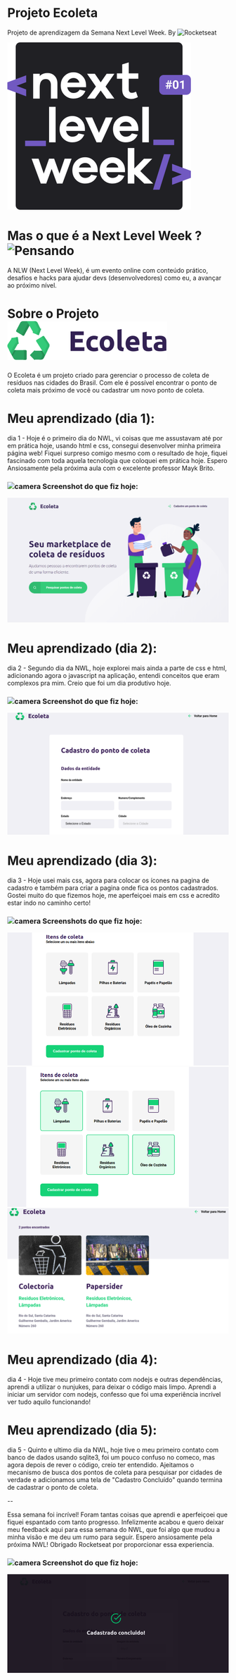 # Projeto Ecoleta
Projeto de aprendizagem da Semana Next Level Week. By ![Rocketseat](https://raw.githubusercontent.com/bmndx/next-level-week-starter/4e4b2f3335ebf0857f2da9ef1d2150651ee5faf1/img/rocketseat.svg)


![Next Level Week](img/nwl.svg)



# Mas o que é a Next Level Week ? ![Pensando](https://pngimage.net/wp-content/uploads/2018/06/think-emoji-png-6.png)

A NLW (Next Level Week), é um evento online com conteúdo prático, desafios e hacks para ajudar devs (desenvolvedores) como eu, a avançar ao próximo nível.



# Sobre o Projeto ![Ecoleta](public/assets/logo.svg)

O Ecoleta é um projeto criado para gerenciar o processo de coleta de resíduos nas cidades do Brasil. Com ele é possível encontrar o ponto de coleta mais próximo de você ou cadastrar um novo ponto de coleta.



# Meu aprendizado (dia 1):

dia 1 - Hoje é o primeiro dia do NWL, vi coisas que me assustavam até por em prática hoje, usando html e css, consegui desenvolver minha primeira página web! Fiquei surpreso comigo mesmo com o resultado de hoje, fiquei fascinado com toda aquela tecnologia que coloquei em prática hoje. Espero Ansiosamente pela próxima aula com o excelente professor Mayk Brito.

### ![camera](https://github.githubassets.com/images/icons/emoji/unicode/1f4f7.png) Screenshot do que fiz hoje:

![HomePageProjeto](img/homePageEcoleta.png)



# Meu aprendizado (dia 2):

dia 2 - Segundo dia da NWL, hoje explorei mais ainda a parte de css e html, adicionando agora o javascript na aplicação, entendi conceitos que eram complexos pra mim. Creio que foi um dia produtivo hoje.

### ![camera](https://github.githubassets.com/images/icons/emoji/unicode/1f4f7.png) Screenshot do que fiz hoje:

![PageCadastro](img/cadastroPage.png)

# Meu aprendizado (dia 3):

dia 3 - Hoje usei mais css, agora para colocar os ícones na pagina de cadastro e também
para criar a pagina onde fica os pontos cadastrados. Gostei muito do que fizemos hoje,
me aperfeiçoei mais em css e acredito estar indo no caminho certo!

### ![camera](https://github.githubassets.com/images/icons/emoji/unicode/1f4f7.png) Screenshots do que fiz hoje:

![Dia3](img/paginaCadastro.png) 
![Dia3](img/paginaCadastro2.png)
![Dia3](img/jaCadastrado.png)

# Meu aprendizado (dia 4):

dia 4 - Hoje tive meu primeiro contato com nodejs e outras dependências, aprendi a utilizar o nunjukes, para deixar o código mais limpo. Aprendi a iniciar um servidor com nodejs, confesso que foi uma experiência incrível ver tudo aquilo funcionando!

# Meu aprendizado (dia 5):

dia 5 - Quinto e ultimo dia da NWL, hoje tive o meu primeiro contato com banco de dados usando sqlite3, foi um pouco confuso no comeco, mas agora depois de rever o código, creio ter entendido. Ajeitamos o mecanismo de busca dos pontos de coleta para pesquisar por cidades de verdade e adicionamos uma tela de "Cadastro Concluído" quando termina de cadastrar o ponto de coleta.

--

Essa semana foi incrível! Foram tantas coisas que aprendi e aperfeiçoei que fiquei espantado com tanto progresso. Infelizmente acabou e quero deixar meu feedback aqui para essa semana do NWL, que foi algo que mudou a minha visão e me deu um rumo para seguir. Espero ansiosamente pela próxima NWL! Obrigado Rocketseat por proporcionar essa experiencia.

### ![camera](https://github.githubassets.com/images/icons/emoji/unicode/1f4f7.png) Screenshot do que fiz hoje:

![Dia5](img/cadastroConcluido.png) 